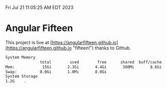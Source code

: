 Fri Jul 21 11:05:25 AM EDT 2023

# Angular Fifteen


This project is live at [https://angularfifteen.github.io](https://angularfifteen.github.io "fifteen!") thanks to Github.

```bash
System Memory
               total        used        free      shared  buff/cache   available
Mem:            15Gi       2.3Gi       4.4Gi       380Mi       8.6Gi        12Gi
Swap:          8.0Gi       1.0Mi       8.0Gi
System Storage
1.2G	.
